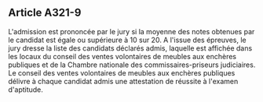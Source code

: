 Article A321-9
----
L'admission est prononcée par le jury si la moyenne des notes obtenues par le
candidat est égale ou supérieure à 10 sur 20. A l'issue des épreuves, le jury
dresse la liste des candidats déclarés admis, laquelle est affichée dans les
locaux du conseil des ventes volontaires de meubles aux enchères publiques et de
la Chambre nationale des commissaires-priseurs judiciaires. Le conseil des
ventes volontaires de meubles aux enchères publiques délivre à chaque candidat
admis une attestation de réussite à l'examen d'aptitude.
